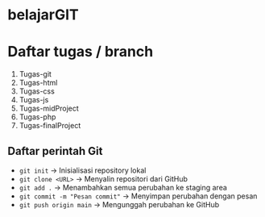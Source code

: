 # belajarGIT

# Daftar tugas / branch
1. Tugas-git
2. Tugas-html
3. Tugas-css
4. Tugas-js
5. Tugas-midProject
6. Tugas-php
7. Tugas-finalProject

## Daftar perintah Git
- `git init` → Inisialisasi repository lokal
- `git clone <URL>` → Menyalin repositori dari GitHub
- `git add .` → Menambahkan semua perubahan ke staging area
- `git commit -m "Pesan commit"` → Menyimpan perubahan dengan pesan
- `git push origin main` → Mengunggah perubahan ke GitHub
